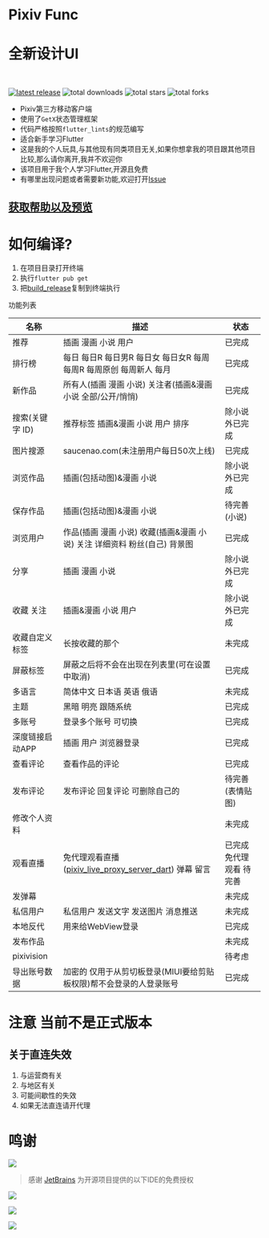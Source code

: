 # Pixiv Func

# 全新设计UI

<br/>

[![latest release](https://img.shields.io/github/release/xiao-cao-x/pixiv_func_mobile?label=latest%20release)](https://github.com/xiao-cao-x/pixiv_func_mobile/releases/latest)
![total downloads](https://img.shields.io/github/downloads/xiao-cao-x/pixiv_func_mobile/total.svg?label=total%20downloads)
![total stars](https://img.shields.io/github/stars/xiao-cao-x/pixiv_func_mobile?label=total%20stars)
![total forks](https://img.shields.io/github/forks/xiao-cao-x/pixiv_func_mobile?label=total%20forks)

- Pixiv第三方移动客户端
- 使用了`GetX`状态管理框架
- 代码严格按照`flutter_lints`的规范编写
- 适合新手学习Flutter
- 这是我的个人玩具,与其他现有同类项目无关,如果你想拿我的项目跟其他项目比较,那么请你离开,我并不欢迎你
- 该项目用于我个人学习Flutter,开源且免费
- 有哪里出现问题或者需要新功能,欢迎打开[Issue](https://github.com/git-xiaocao/pixiv_func_mobile/issues/new)

## [获取帮助以及预览](https://pixiv.xiaocao.moe/#/pixiv-func/mobile)

# 如何编译?

1. 在项目目录打开终端
2. 执行`flutter pub get`
3. 把[build_release](./build_release)复制到终端执行

功能列表

| 名称         | 描述                                                                                                         | 状态           |
|------------|------------------------------------------------------------------------------------------------------------|--------------|
| 推荐         | 插画 漫画 小说 用户                                                                                                | 已完成          |
| 排行榜        | 每日 每日R 每日男R 每日女 每日女R 每周 每周R 每周原创 每周新人 每月                                                                   | 已完成          |
| 新作品        | 所有人(插画 漫画 小说) 关注者(插画&漫画 小说 全部/公开/悄悄)                                                                       | 已完成          |
| 搜索(关键字 ID) | 推荐标签 插画&漫画 小说 用户 排序                                                                                        | 除小说外已完成      |
| 图片搜源       | saucenao.com(未注册用户每日50次上线)                                                                                 | 已完成          |
| 浏览作品       | 插画(包括动图)&漫画 小说                                                                                             | 除小说外已完成      |
| 保存作品       | 插画(包括动图)&漫画 小说                                                                                             | 待完善(小说)      |
| 浏览用户       | 作品(插画 漫画 小说) 收藏(插画&漫画 小说) 关注 详细资料 粉丝(自己) 背景图                                                               | 已完成          |
| 分享         | 插画 漫画 小说                                                                                                   | 除小说外已完成      |
| 收藏 关注      | 插画&漫画 小说 用户                                                                                                | 除小说外已完成      |
| 收藏自定义标签    | 长按收藏的那个                                                                                                    | 未完成          |
| 屏蔽标签       | 屏蔽之后将不会在出现在列表里(可在设置中取消)                                                                                    | 已完成          |
| 多语言        | 简体中文 日本语 英语 俄语                                                                                             | 未完成          |
| 主题         | 黑暗 明亮 跟随系统                                                                                                 | 已完成          |
| 多账号        | 登录多个账号 可切换                                                                                                 | 已完成          |
| 深度链接启动APP  | 插画 用户 浏览器登录                                                                                                | 已完成          |
| 查看评论       | 查看作品的评论                                                                                                    | 已完成          |
| 发布评论       | 发布评论 回复评论 可删除自己的                                                                                           | 待完善(表情贴图)    |
| 修改个人资料     |                                                                                                            | 未完成          |
| 观看直播       | 免代理观看直播([pixiv_live_proxy_server_dart](https://github.com/git-xiaocao/pixiv_live_proxy_server_dart)) 弹幕 留言 | 已完成免代理观看 待完善 |
| 发弹幕        |                                                                                                            | 未完成          |
| 私信用户       | 私信用户 发送文字 发送图片 消息推送                                                                                        | 未完成          |
| 本地反代       | 用来给WebView登录                                                                                               | 已完成          |
| 发布作品       |                                                                                                            | 未完成          |
| pixivision |                                                                                                            | 待考虑          |
| 导出账号数据     | 加密的 仅用于从剪切板登录(MIUI要给剪贴板权限)帮不会登录的人登录账号                                                                      | 已完成          |

# 注意 当前不是正式版本

## 关于直连失效

1. 与运营商有关
2. 与地区有关
3. 可能间歇性的失效
4. 如果无法直连请开代理

# 鸣谢

[![](https://resources.jetbrains.com/storage/products/company/brand/logos/jb_beam.svg)](https://www.jetbrains.com/?from=xiao-cao-x/pixiv_func_mobile)

> 感谢 [JetBrains](https://www.jetbrains.com/?from=xiao-cao-x/pixiv_func_mobile) 为开源项目提供的以下IDE的免费授权


[![](https://resources.jetbrains.com/storage/products/company/brand/logos/IntelliJ_IDEA.svg)](https://www.jetbrains.com/idea/?from=xiao-cao-x/pixiv_func_mobile)

[![](https://resources.jetbrains.com/storage/products/company/brand/logos/GoLand.svg)](https://www.jetbrains.com/go/?from=xiao-cao-x/pixiv_func_mobile)

[![](https://resources.jetbrains.com/storage/products/company/brand/logos/DataGrip.svg)](https://www.jetbrains.com/datagrip/?from=xiao-cao-x/pixiv_func_mobile)  




